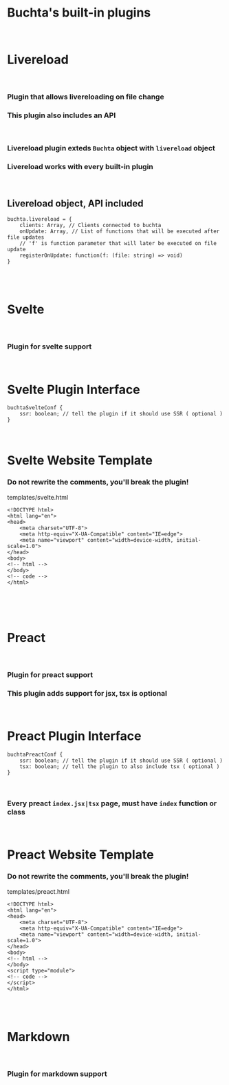 # Buchta's built-in plugins

<br>

# Livereload

<br>

### Plugin that allows livereloading on file change
### This plugin also includes an API

<br>

### Livereload plugin exteds `Buchta` object with `livereload` object
### Livereload works with every built-in plugin

<br>

## Livereload object, API included
<pre class="javascript bg-black rounded-md mt-5 bg-opacity-40">
<code>buchta.livereload = { 
    clients: Array, // Clients connected to buchta
    onUpdate: Array, // List of functions that will be executed after file updates 
    // 'f' is function parameter that will later be executed on file update
    registerOnUpdate: function(f: (file: string) => void) 
}</code></pre>

<br>
<br>

# Svelte

<br>

### Plugin for svelte support

<br>

# Svelte Plugin Interface
<pre class="javascript bg-black rounded-md mt-5 bg-opacity-40">
<code>buchtaSvelteConf {
    ssr: boolean; // tell the plugin if it should use SSR ( optional )
}</code></pre>

<br>

# Svelte Website Template

### Do not rewrite the comments, you'll break the plugin!

<div class="docs-notebook mt-5">
    <div class="notebook-top">
        <div class="notebook-top-active">templates/svelte.html</div>
    </div>
    <div class="notebook-parts">
        <div>
            <pre class="html bg-black rounded-md mt-5 bg-opacity-40">
<code>&lt;!DOCTYPE html&gt;
&lt;html lang="en"&gt;
&lt;head&gt;
    &lt;meta charset="UTF-8"&gt;
    &lt;meta http-equiv="X-UA-Compatible" content="IE=edge"&gt;
    &lt;meta name="viewport" content="width=device-width, initial-scale=1.0"&gt;
&lt;/head&gt;
&lt;body&gt;
&lt;!-- html --&gt;
&lt;/body&gt;
&lt;!-- code --&gt;
&lt;/html&gt;</code></pre>
        </div>
    </div>
</div>


<br>

<br>
<br>

# Preact

<br>

### Plugin for preact support
### This plugin adds support for jsx, tsx is optional

<br>

# Preact Plugin Interface
<pre class="javascript bg-black rounded-md mt-5 bg-opacity-40">
<code>buchtaPreactConf {
    ssr: boolean; // tell the plugin if it should use SSR ( optional )
    tsx: boolean; // tell the plugin to also include tsx ( optional )
}</code></pre>

<br>

### Every preact `index.jsx|tsx` page, **must** have `index` function or class

<br>

# Preact Website Template

### Do not rewrite the comments, you'll break the plugin!

<div class="docs-notebook mt-5">
    <div class="notebook-top">
        <div class="notebook-top-active">templates/preact.html</div>
    </div>
    <div class="notebook-parts">
        <div>
            <pre class="html bg-black rounded-md mt-5 bg-opacity-40">
<code>&lt;!DOCTYPE html&gt;
&lt;html lang="en"&gt;
&lt;head&gt;
    &lt;meta charset="UTF-8"&gt;
    &lt;meta http-equiv="X-UA-Compatible" content="IE=edge"&gt;
    &lt;meta name="viewport" content="width=device-width, initial-scale=1.0"&gt;
&lt;/head&gt;
&lt;body&gt;
&lt;!-- html --&gt;
&lt;/body&gt;
&lt;script type="module"&gt;
&lt;!-- code --&gt;
&lt;/script&gt;
&lt;/html&gt;</code></pre>
        </div>
    </div>
</div>

<br>

<br>

# Markdown

<br>

### Plugin for markdown support


<br>